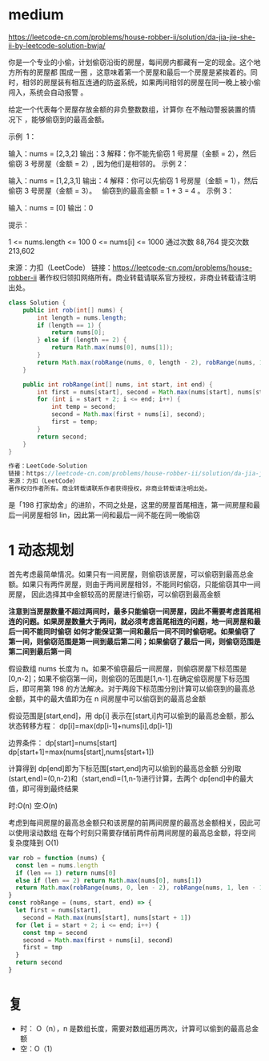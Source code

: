 # medium

https://leetcode-cn.com/problems/house-robber-ii/solution/da-jia-jie-she-ii-by-leetcode-solution-bwja/

你是一个专业的小偷，计划偷窃沿街的房屋，每间房内都藏有一定的现金。这个地方所有的房屋都 围成一圈 ，这意味着第一个房屋和最后一个房屋是紧挨着的。同时，相邻的房屋装有相互连通的防盗系统，如果两间相邻的房屋在同一晚上被小偷闯入，系统会自动报警 。

给定一个代表每个房屋存放金额的非负整数数组，计算你 在不触动警报装置的情况下 ，能够偷窃到的最高金额。

示例  1：

输入：nums = [2,3,2]
输出：3
解释：你不能先偷窃 1 号房屋（金额 = 2），然后偷窃 3 号房屋（金额 = 2）, 因为他们是相邻的。
示例 2：

输入：nums = [1,2,3,1]
输出：4
解释：你可以先偷窃 1 号房屋（金额 = 1），然后偷窃 3 号房屋（金额 = 3）。
  偷窃到的最高金额 = 1 + 3 = 4 。
示例 3：

输入：nums = [0]
输出：0

提示：

1 <= nums.length <= 100
0 <= nums[i] <= 1000
通过次数 88,764 提交次数 213,602

来源：力扣（LeetCode）
链接：https://leetcode-cn.com/problems/house-robber-ii
著作权归领扣网络所有。商业转载请联系官方授权，非商业转载请注明出处。

```java
class Solution {
    public int rob(int[] nums) {
        int length = nums.length;
        if (length == 1) {
            return nums[0];
        } else if (length == 2) {
            return Math.max(nums[0], nums[1]);
        }
        return Math.max(robRange(nums, 0, length - 2), robRange(nums, 1, length - 1));
    }

    public int robRange(int[] nums, int start, int end) {
        int first = nums[start], second = Math.max(nums[start], nums[start + 1]);
        for (int i = start + 2; i <= end; i++) {
            int temp = second;
            second = Math.max(first + nums[i], second);
            first = temp;
        }
        return second;
    }
}

作者：LeetCode-Solution
链接：https://leetcode-cn.com/problems/house-robber-ii/solution/da-jia-jie-she-ii-by-leetcode-solution-bwja/
来源：力扣（LeetCode）
著作权归作者所有。商业转载请联系作者获得授权，非商业转载请注明出处。
```

是「198 打家劫舍」的进阶，不同之处是，这里的房屋首尾相连，第一间房屋和最后一间房屋相邻 lin，因此第一间和最后一间不能在同一晚偷窃

# 1 动态规划

首先考虑最简单情况。如果只有一间房屋，则偷窃该房屋，可以偷窃到最高总金额。如果只有两件房屋，则由于两间房屋相邻，不能同时偷窃，只能偷窃其中一间房屋，
因此选择其中金额较高的房屋进行偷窃，可以偷窃到最高金额

**注意到当房屋数量不超过两间时，最多只能偷窃一间房屋，因此不需要考虑首尾相连的问题。如果房屋数量大于两间，就必须考虑首尾相连的问题，地一间房屋和最后一间不能同时偷窃**
**如何才能保证第一间和最后一间不同时偷窃呢。如果偷窃了第一间，则偷窃范围是第一间到最后第二间；如果偷窃了最后一间，则偷窃范围是第二间到最后第一间**

假设数组 nums 长度为 n。如果不偷窃最后一间房屋，则偷窃房屋下标范围是[0,n-2]；如果不偷窃第一间，则偷窃的范围是[1,n-1].在确定偷窃房屋下标范围后，即可用第 198 的方法解决。对于两段下标范围分别计算可以偷窃到的最高总金额，其中的最大值即为在 n 间房屋中可以偷窃到的最高总金额

假设范围是[start,end]，用 dp[i] 表示在[start,i]内可以偷到的最高总金额，那么状态转移方程：
dp[i]=max(dp[i-1]+nums[i],dp[i-1])

边界条件：
dp[start]=nums[start]
dp[start+1]=max(nums[start],nums[start+1])

计算得到 dp[end]即为下标范围[start,end]内可以偷到的最高总金额
分别取(start,end)=(0,n-2)和（start,end)=(1,n-1)进行计算，去两个 dp[end]中的最大值，即可得到最终结果

时:O(n)
空:O(n)

考虑到每间房屋的最高总金额只和该房屋的前两间房屋的最高总金额相关，因此可以使用滚动数组
在每个时刻只需要存储前两件前两间房屋的最高总金额，将空间复杂度降到 O(1)

```js
var rob = function (nums) {
  const len = nums.length
  if (len == 1) return nums[0]
  else if (len == 2) return Math.max(nums[0], nums[1])
  return Math.max(robRange(nums, 0, len - 2), robRange(nums, 1, len - 1))
}
const robRange = (nums, start, end) => {
  let first = nums[start],
    second = Math.max(nums[start], nums[start + 1])
  for (let i = start + 2; i <= end; i++) {
    const tmp = second
    second = Math.max(first + nums[i], second)
    first = tmp
  }
  return second
}
```

# 复

- 时： O（n），n 是数组长度，需要对数组遍历两次，计算可以偷到的最高总金额
- 空：O（1）
